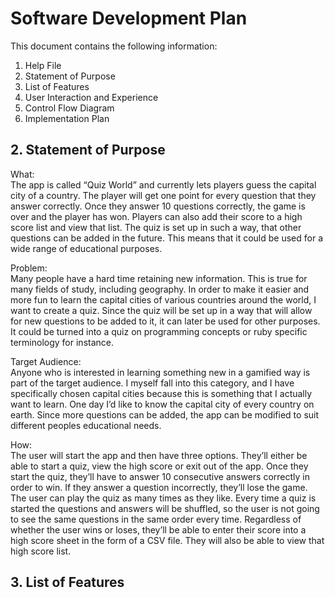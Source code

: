 # Software Development Plan

This document contains the following information:
1. Help File
2. Statement of Purpose
3. List of Features
4. User Interaction and Experience
5. Control Flow Diagram	
6. Implementation Plan


## 2. Statement of Purpose

What:<br>
The app is called “Quiz World” and currently lets players guess the capital city of a country. The player will get one point for every question that they answer correctly. Once they answer 10 questions correctly, the game is over and the player has won. Players can also add their score to a high score list and view that list.
The quiz is set up in such a way, that other questions can be added in the future. This means that it could be used for a wide range of educational purposes.

Problem:<br>
Many people have a hard time retaining new information. This is true for many fields of study, including geography. In order to make it easier and more fun to learn the capital cities of various countries around the world, I want to create a quiz.
Since the quiz will be set up in a way that will allow for new questions to be added to it, it can later be used for other purposes. It could be turned into a quiz on programming concepts or ruby specific terminology for instance. 

Target Audience:<br>
Anyone who is interested in learning something new in a gamified way is part of the target audience. I myself fall into this category, and I have specifically chosen capital cities because this is something that I actually want to learn. One day I’d like to know the capital city of every country on earth. Since more questions can be added, the app can be modified to suit different peoples educational needs.

How:<br>
The user will start the app and then have three options. They’ll either be able to start a quiz, view the high score or exit out of the app. Once they start the quiz, they’ll have to answer 10 consecutive answers correctly in order to win.  If they answer a question incorrectly, they’ll lose the game. The user can play the quiz as many times as they like. Every time a quiz is started the questions and answers will be shuffled, so the user is not going to see the same questions in the same order every time. Regardless of whether the user wins or loses, they’ll be able to enter their score into a high score sheet in the form of a CSV file. They will also be able to view that high score list.


## 3. List of Features